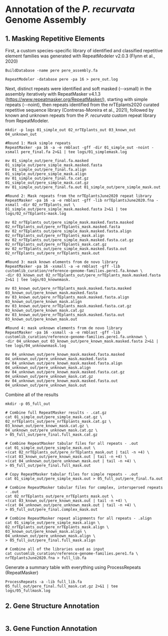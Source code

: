 # Annotation of the <i>P. recurvata</i> Genome Assembly
## 1. Masking Repetitive Elements
First, a custom species-specific library of identified and classified repetitive element families was generated with RepeatModeler v2.0.3 (Flynn et al., 2020)
```
BuildDatabase -name pere pere_assembly.fa

RepeatModeler -database pere -pa 16 > pere_out.log
```

Next, distinct repeats were identified and soft masked (--xsmall) in the assembly iteratively with RepeatMasker v4.1.3 
(https://www.repeatmasker.org/RepeatMasker/), starting with simple repeats (--noint), then repeats identified from the nrTEplants2020 curated repetitive sequence library (Contreras-Moreira et al., 2021), 
followed by known and unknown repeats from the <i>P. recurvata</i> custom repeat library from RepeatModeler.

```
mkdir -p logs 01_simple_out 02_nrTEplants_out 03_known_out 04_unknown_out

#Round 1: Mask simple repeats
RepeatMasker -pa 16 -a -e rmblast -gff -dir 01_simple_out -noint -xsmall pere_final.fa 2>&1 | tee logs/01_simplemask.log

mv 01_simple_out/pere_final.fa.masked 01_simple_out/pere_simple_mask.masked.fasta
mv 01_simple_out/pere_final.fa.align 01_simple_out/pere_simple_mask.align
mv 01_simple_out/pere_final.fa.cat.gz 01_simple_out/pere_simple_mask.cat.gz
mv 01_simple_out/pere_final.fa.out 01_simple_out/pere_simple_mask.out

#Round 2: Mask repeats from the nrTEplantsJune2020 repeat library
RepeatMasker -pa 16 -a -e rmblast -gff -lib nrTEplantsJune2020.fna -xsmall -dir 02_nrTEplants_out \
01_simple_out/pere_simple_mask.masked.fasta 2>&1 | tee logs/02_nrTEplants-mask.log

mv 02_nrTEplants_out/pere_simple_mask.masked.fasta.masked 02_nrTEplants_out/pere_nrTEplants_mask.masked.fasta
mv 02_nrTEplants_out/pere_simple_mask.masked.fasta.align 02_nrTEplants_out/pere_nrTEplants_mask.align
mv 02_nrTEplants_out/pere_simple_mask.masked.fasta.cat.gz 02_nrTEplants_out/pere_nrTEplants_mask.cat.gz
mv 02_nrTEplants_out/pere_simple_mask.masked.fasta.out 02_nrTEplants_out/pere_nrTEplants_mask.out

#Round 3: mask known elements from de novo library
RepeatMasker -pa 16 -xsmall -a -e rmblast -gff -lib customlib_curation/reference-genome-families.pere1.fa.known \
-dir 03_known_out 02_nrTEplants_out/pere_nrTEplants_mask.masked.fasta 2>&1 | tee logs/03_knownmask.

mv 03_known_out/pere_nrTEplants_mask.masked.fasta.masked 03_known_out/pere_known_mask.masked.fasta
mv 03_known_out/pere_nrTEplants_mask.masked.fasta.align 03_known_out/pere_known_mask.align
mv 03_known_out/pere_nrTEplants_mask.masked.fasta.cat.gz 03_known_out/pere_known_mask.cat.gz
mv 03_known_out/pere_nrTEplants_mask.masked.fasta.out 03_known_out/pere_known_mask.out

#Round 4: mask unknown elements from de novo library
RepeatMasker -pa 16 -xsmall -a -e rmblast -gff -lib customlib_curation/reference-genome-families.pere1.fa.unknown \
-dir 04_unknown_out 03_known_out/pere_known_mask.masked.fasta 2>&1 | tee logs/04_unknownmask.log

mv 04_unknown_out/pere_known_mask.masked.fasta.masked 04_unknown_out/pere_unknown_mask.masked.fasta
mv 04_unknown_out/pere_known_mask.masked.fasta.align 04_unknown_out/pere_unknown_mask.align
mv 04_unknown_out/pere_known_mask.masked.fasta.cat.gz 04_unknown_out/pere_unknown_mask.cat.gz
mv 04_unknown_out/pere_known_mask.masked.fasta.out 04_unknown_out/pere_unknown_mask.out
```
Combine all of the results
```
mkdir -p 05_full_out

# Combine full RepeatMasker results - .cat.gz
cat 01_simple_out/pere_simple_mask.cat.gz \
02_nrTEplants_out/pere_nrTEplants_mask.cat.gz \
03_known_out/pere_known_mask.cat.gz \
04_unknown_out/pere_unknown_mask.cat.gz \
> 05_full_out/pere_final.full_mask.cat.gz

# Combine RepeatMasker tabular files for all repeats - .out
cat 01_simple_out/pere_simple_mask.out \
<(cat 02_nrTEplants_out/pere_nrTEplants_mask.out | tail -n +4) \
<(cat 03_known_out/pere_known_mask.out | tail -n +4) \
<(cat 04_unknown_out/pere_unknown_mask.out | tail -n +4) \
> 05_full_out/pere_final.full_mask.out

# Copy RepeatMasker tabular files for simple repeats - .out
cat 01_simple_out/pere_simple_mask.out > 05_full_out/pere_final.fa.out

# Combine RepeatMasker tabular files for complex, interspersed repeats - .out
cat 02_nrTEplants_out/pere_nrTEplants_mask.out \
<(cat 03_known_out/pere_known_mask.out | tail -n +4) \
<(cat 04_unknown_out/pere_unknown_mask.out | tail -n +4) \
> 05_full_out/pere_final.complex_mask.out

# Combine RepeatMasker repeat alignments for all repeats - .align
cat 01_simple_out/pere_simple_mask.align \
02_nrTEplants_out/pere_nrTEplants_mask.align \
03_known_out/pere_known_mask.align \
04_unknown_out/pere_unknown_mask.align \
> 05_full_out/pere_final.full_mask.align

# Combine all of the libraries used as input
cat customlib_curation/reference-genome-families.pere1.fa \
nrTEplantsJune2020.fna > full_lib.fa
```
Generate a summary table with everything using ProcessRepeats (RepeatMasker)
```
ProcessRepeats -a -lib full_lib.fa 05_full_out/pere_final.full_mask.cat.gz 2>&1 | tee logs/05_fullmask.log
```

## 2. Gene Structure Annotation

```
```

## 3. Gene Function Annotation

```
```
